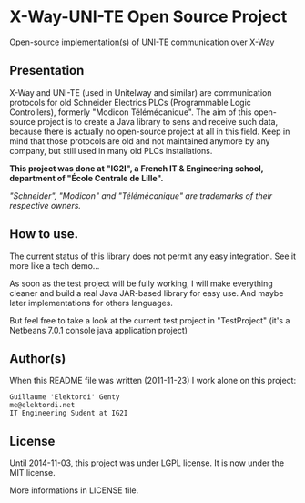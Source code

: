 X-Way-UNI-TE Open Source Project
================================

Open-source implementation(s) of UNI-TE communication over X-Way

## Presentation

X-Way and UNI-TE (used in Unitelway and similar) are communication protocols for old
Schneider Electrics PLCs (Programmable Logic Controllers), formerly "Modicon
Télémécanique".
The aim of this open-source project is to create a Java library to sens and
receive such data, because there is actually no open-source project at all in
this field.
Keep in mind that those protocols are old and not maintained anymore by any
company, but still used in many old PLCs installations.

__This project was done at "IG2I", a French IT & Engineering school, department
of "École Centrale de Lille".__

_"Schneider", "Modicon" and "Télémécanique" are trademarks of their respective
owners._

## How to use.
 
The current status of this library does not permit any easy integration.
See it more like a tech demo...

As soon as the test project will be fully working, I will make everything
cleaner and build a real Java JAR-based library for easy use.
And maybe later implementations for others languages.

But feel free to take a look at the current test project in "TestProject" (it's
a Netbeans 7.0.1 console java application project)

## Author(s)
 
When this README file was written (2011-11-23) I work alone on this project:

	Guillaume 'Elektordi' Genty
	me@elektordi.net
	IT Engineering Sudent at IG2I
	
## License

Until 2014-11-03, this project was under LGPL license.
It is now under the MIT license.

More informations in LICENSE file.

